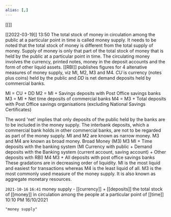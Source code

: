 ```yaml
---
alias: [,]
---
```

[[]]

[[2022-03-19]] 13:50
The total stock of money in circulation among the public at a particular point in time is called money supply.
It needs to be noted that the total stock of money is different from the total supply of money.
Supply of money is only that part of the total stock of money that is held by the public at a particular point in time.
The circulating money involves the currency, printed notes, money in the deposit accounts and the form of other liquid assets.
[[RBI]] publishes figures for 4 altenative measures of money supply, viz MI, M2, M3 and M4.
*CU* is currency (notes plus coins) held by the public and
*DD* is net demand deposits held by commercial banks.

MI = CU + DD
M2 = MI + Savings deposits with Post Office savings banks
M3 = MI + Net time deposits of commercial banks
M4 = M3 + Total deposits with Post Office savings organisations (excluding National Savings Certificates)

The word 'net' implies that only deposits of the public held by the banks are to be included in the money supply.
The interbank deposits, which a commercial bank holds in other commercial banks, are not to be regarded as part of the money supply.
MI and M2 are known as narrow money. M3 and M4 are known as broad money.
Broad Money (M3)
M3 MI + Time deposits with the banking system (MI Currency with public + Demand deposits with the Banking system (current account, saving account) + Other deposits with RBI)
M4 M3 + All deposits with post office savings banks
These gradations are in decreasing order of liquidity.
MI is the most liquid and easiest for transactions whereas M4 is the least liquid of all.
M3 is the most commonly used measure of the money supply. It is also known as aggregate monetary resources.

`2021-10-16` `16:41`
	money supply - [[currency]] + [[deposits]]
	the total stock of [[money]] in circulation among the people at a particular point of [[time]] 10:10 PM 16/10/2021
```query
"money supply"
```